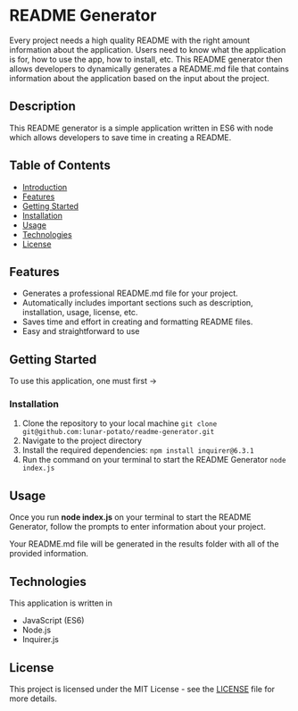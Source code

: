 # README Generator
Every project needs a high quality README with the right amount information about the application. Users need to know what the application is for, how to use the app, how to install, etc. This README generator then allows developers to dynamically generates a README.md file that contains information about the application based on the input about the project. 

## Description 
This README generator is a simple application written in ES6 with node which allows developers to save time in creating a README.

## Table of Contents
- [Introduction](#Description)
- [Features](#features)
- [Getting Started](#getting-started)
- [Installation](#installation)
- [Usage](#usage)
- [Technologies](#technologies)
- [License](#license)

## Features
- Generates a professional README.md file for your project.
- Automatically includes important sections such as description, installation, usage, license, etc.
- Saves time and effort in creating and formatting README files.
- Easy and straightforward to use

## Getting Started
To use this application, one must first ->

### Installation
1. Clone the repository to your local machine
```git clone git@github.com:lunar-potato/readme-generator.git```
2. Navigate to the project directory
3. Install the required dependencies:
```npm install inquirer@6.3.1```
4. Run the command on your terminal to start the README Generator
```node index.js```

## Usage
Once you run **node index.js** on your terminal to start the README Generator, follow the prompts to enter information about your project. 

Your README.md file will be generated in the results folder with all of the provided information.

## Technologies
This application is written in
- JavaScript (ES6)
- Node.js
- Inquirer.js

## License
This project is licensed under the MIT License - see the [LICENSE](./LICENSE) file for more details. 